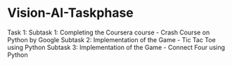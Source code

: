 # Vision-AI-Taskphase
Task 1:
Subtask 1: Completing the Coursera course - Crash Course on Python by Google
Subtask 2: Implementation of the Game - Tic Tac Toe using Python 
Subtask 3: Implementation of the Game - Connect Four using Python 
